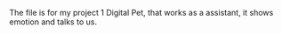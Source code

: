 The file is for my project 1 Digital Pet, that works as a assistant, it shows emotion and talks to us.
